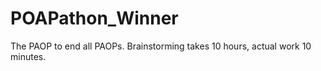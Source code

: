 # POAPathon_Winner
The PAOP to end all PAOPs.
Brainstorming takes 10 hours, actual work 10 minutes.

